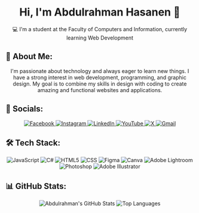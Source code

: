 <h1 align="center">Hi, I'm Abdulrahman Hasanen 👋</h1>
<p align="center">💻 I'm a student at the Faculty of Computers and Information, currently learning Web Development</p>

## 💬 About Me:
<p align="center">
  I'm passionate about technology and always eager to learn new things. I have a strong interest in web development, programming, and graphic design. My goal is to combine my skills in design with coding to create amazing and functional websites and applications.
</p>

## 🔗 Socials:
<p align="center">
  <a href="https://facebook.com/3bdohasanen">
    <img src="https://img.shields.io/badge/Facebook-1877F2?logo=facebook&logoColor=white" alt="Facebook">
  </a>
  <a href="https://instagram.com/3bdohasanen">
    <img src="https://img.shields.io/badge/Instagram-E4405F?logo=instagram&logoColor=white" alt="Instagram">
  </a>
  <a href="https://linkedin.com/in/3bdohasanen">
    <img src="https://img.shields.io/badge/LinkedIn-0077B5?logo=linkedin&logoColor=white" alt="LinkedIn">
  </a>
  <a href="https://www.youtube.com/@3bdohasanen">
    <img src="https://img.shields.io/badge/YouTube-FF0000?logo=youtube&logoColor=white" alt="YouTube">
  </a>
  <a href="https://x.com/3bdohasanen">
    <img src="https://img.shields.io/badge/X-1DA1F2?logo=x&logoColor=white" alt="X">
  <a href="mailto:www.3bdohasanen@gmail.com">
    <img src="https://img.shields.io/badge/Email-D14836?logo=gmail&logoColor=white" alt="Gmail">
  </a>
</p>

## 🛠 Tech Stack:
<p align="center">
   <img src="https://img.shields.io/badge/-JavaScript-black?logo=javascript" alt="JavaScript">
   <img src="https://img.shields.io/badge/-C%23-239120?logo=c-sharp" alt="C#">
   <img src="https://img.shields.io/badge/-HTML5-E34F26?logo=html5&logoColor=white" alt="HTML5">
   <img src="https://img.shields.io/badge/-CSS-2965F1?logo=css3&logoColor=white" alt="CSS">
   <img src="https://img.shields.io/badge/-Figma-F24E1E?logo=figma&logoColor=white" alt="Figma">
   <img src="https://img.shields.io/badge/-Canva-00C4CC?logo=canva&logoColor=white" alt="Canva">
   <img src="https://img.shields.io/badge/-Lightroom-31A8FF?logo=adobe-lightroom&logoColor=white" alt="Adobe Lightroom">
   <img src="https://img.shields.io/badge/-Photoshop-31A8FF?logo=adobe-photoshop&logoColor=white" alt="Photoshop">
   <img src="https://img.shields.io/badge/-Illustrator-FF9A00?logo=adobe-illustrator&logoColor=white" alt="Adobe Illustrator">
</p>

## 📊 GitHub Stats:
<p align="center">
  <img src="https://github-readme-stats.vercel.app/api?username=3bdohasanen&show_icons=true&theme=tokyonight" alt="Abdulrahman's GitHub Stats">
  <img src="https://github-readme-stats.vercel.app/api/top-langs/?username=3bdohasanen&layout=compact&theme=tokyonight" alt="Top Languages">
</p>
